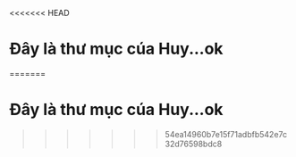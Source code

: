 <<<<<<< HEAD
# Đây là thư mục cúa Huy...ok

=======
# Đây là thư mục cúa Huy...ok
>>>>>>> 54ea14960b7e15f71adbfb542e7c32d76598bdc8
